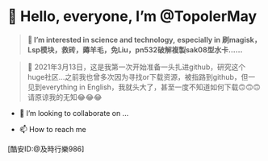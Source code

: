 # 👋 Hello, everyone, I’m @TopolerMay
>**👀 I’m interested in science and technology,**
     **especially in 刷magisk，Lsp模块，救砖，薅羊毛，免Liu，pn532破解複製sak08型水卡……**

>🌱 2021年3月13日，这是我第一次开始准备一头扎进github，研究这个huge社区...之前我也曾多次因为寻找or下载资源，被指路到github，但一见到everything in English，我就头大了，甚至一度不知道如何下载🙃🙃🙃请原谅我的无知😂😂😂

- 💞️ I’m looking to collaborate on ...

- 📫 How to reach me 

[酷安ID:@及時行樂986]

<!---
@TopolerMay a ✨ special ✨ repository because its `README.md` (this file) appears on your GitHub profile.
You can click the Preview link to take a look at your changes.
--->
